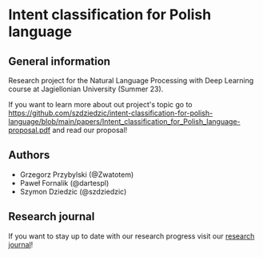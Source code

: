 # Intent classification for Polish language

## General information

Research project for the Natural Language Processing with Deep Learning course at Jagiellonian University (Summer 23).

If you want to learn more about out project's topic go to https://github.com/szdziedzic/intent-classification-for-polish-language/blob/main/papers/Intent_classification_for_Polish_language-proposal.pdf and read our proposal!

## Authors
- Grzegorz Przybylski (@Zwatotem)
- Paweł Fornalik (@dartespl)
- Szymon Dziedzic (@szdziedzic)

## Research journal
If you want to stay up to date with our research progress visit our [research journal](https://github.com/szdziedzic/intent-classification-for-polish-language/blob/main/RESEARCH_JOURNAL.md)!
